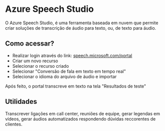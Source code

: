 # Azure Speech Studio

O Azure Speech Studio, é uma ferramenta baseada em nuvem que permite criar soluções de transcrição de áudio para texto, ou, de texto para áudio.

## Como acessar?

- Realizar login através do link: [speech.microsoft.com/portal](speech.microsoft.com/portal)
- Criar um novo recurso
- Selecionar o recurso criado
- Selecionar "Conversão de fala em texto em tempo real"
- Selecionar o idioma do arquivo de áudio e importar

Após feito, o portal transcreve em texto na tela "Resultados de teste"

## Utilidades

Transcrever ligações em call center, reuniões de equipe, gerar legendas em vídeos, gerar áudios automatizados respondendo dúvidas reccorentes de clientes.
